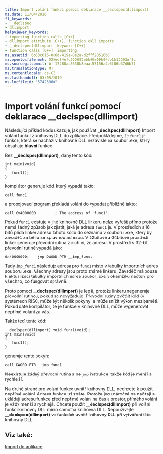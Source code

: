 ```yaml
---
title: Import volání funkcí pomocí deklarace __declspec(dllimport)
ms.date: 11/04/2016
f1_keywords:
- __declspec
- dllimport
helpviewer_keywords:
- importing function calls [C++]
- dllimport attribute [C++], function call imports
- __declspec(dllimport) keyword [C++]
- function calls [C++], importing
ms.assetid: 6b53c616-0c6d-419a-8e2a-d2fff20510b3
ms.openlocfilehash: 055edf4efc066695abb60a09b84cb1b13302af9c
ms.sourcegitcommit: bff17488ac5538b8eaac57156a4d6f06b37d6b7f
ms.translationtype: MT
ms.contentlocale: cs-CZ
ms.lasthandoff: 03/05/2019
ms.locfileid: "57423960"
---
```

# <a name="importing-function-calls-using-declspecdllimport"></a>Import volání funkcí pomocí deklarace __declspec(dllimport)

Následující příklad kódu ukazuje, jak používat **_declspec(dllimport)** Import volání funkcí z knihovny DLL do aplikace. Předpokládejme, že `func1` je funkce, která se nachází v knihovně DLL nezávisle na soubor .exe, který obsahuje **hlavní** funkce.

Bez **__declspec(dllimport)**, daný tento kód:

```
int main(void)
{
   func1();
}
```

kompilátor generuje kód, který vypadá takto:

```
call func1
```

a propojovací program překládá volání do vypadat přibližně takto:

```
call 0x4000000         ; The address of 'func1'.
```

Pokud `func1` existuje v jiné knihovně DLL linkeru nelze vyřešit přímo protože nemá žádný způsob jak zjistit, jaká je adresa `func1` je. V prostředích s 16 bitů přidá linker adresu tohoto kódu do seznamu v souboru .exe, který by zavaděč za běhu se správnou adresou. V 32bitové a 64bitové prostředí linker generuje převodní rutina z nich ví, že adresu. V prostředí s 32-bit převodní rutině vypadá jako:

```
0x40000000:    jmp DWORD PTR __imp_func1
```

Tady `imp_func1` následuje adresa pro `func1` místo v tabulky importních adres souboru .exe. Všechny adresy jsou proto známé linkeru. Zavaděč má pouze k aktualizaci tabulky importních adres soubor .exe v okamžiku načtení pro všechno, co fungovat správně.

Proto pomocí **__declspec(dllimport)** je lepší, protože linkeru negeneruje převodní rutinou, pokud se nevyžaduje. Převodní rutiny zvětšit kód (v systémech RISC, může být několik pokyny) a může snížit výkon mezipaměti. Pokud dáte kompilátor, že je funkce v knihovně DLL, může vygenerovat nepřímé volání za vás.

Takže teď tento kód:

```
__declspec(dllimport) void func1(void);
int main(void)
{
   func1();
}
```

generuje tento pokyn:

```
call DWORD PTR __imp_func1
```

Neexistuje žádný převodní rutina a ne `jmp` instrukce, takže kód je menší a rychlejší.

Na druhé straně pro volání funkce uvnitř knihovny DLL, nechcete k použít nepřímé volání. Adresa funkce už znáte. Protože jsou náročné na načítají a ukládají adresu funkce před nepřímé volání na čas a prostor, přímého volání je vždy menší a rychlejší. Chcete použít **__declspec(dllimport)** při volání funkcí knihovny DLL mimo samotná knihovna DLL. Nepoužívejte **__declspec(dllimport)** ve funkcích uvnitř knihovny DLL při vytváření této knihovny DLL.

## <a name="see-also"></a>Viz také:

[Import do aplikace](../build/importing-into-an-application.md)
